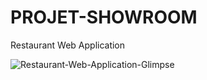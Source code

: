 # PROJET-SHOWROOM
 Restaurant Web Application
 
![Restaurant-Web-Application-Glimpse](https://user-images.githubusercontent.com/43496871/119256033-eda31380-bbbe-11eb-93fb-5f897aeb6f8d.JPG)

 
 
